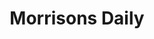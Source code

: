 ---
title: "Morrisons Daily"
url: /chelmsford/morrisons-daily-moulsham-street/
shop: Lebensmittel
---